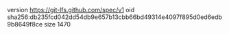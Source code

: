 version https://git-lfs.github.com/spec/v1
oid sha256:db235fcd042dd54db9e657b13cbb66bd49314e4097f895d0ed6edb9b8649f8ce
size 1470
